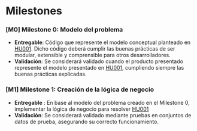# Milestones

### [M0] Milestone 0: Modelo del problema

+ **Entregable**: Código que represente el modelo conceptual planteado en [HU001](https://github.com/Carlosmapego8/GoMountain/issues/2). Dicho código deberá cumplir las buenas prácticas de ser modular, extensible y comprensible para otros desarrolladores. 
+ **Validación**: Se considerará validado cuando el producto presentado represente el modelo presentado en [HU001](https://github.com/Carlosmapego8/GoMountain/issues/2), cumpliendo siempre las buenas prácticas explicadas.

### [M1] Milestone 1: Creación de la lógica de negocio
+ **Entregable** : En base al modelo del problema creado en el Milestone 0, implementar la lógica de negocio para resolver [HU001](https://github.com/Carlosmapego8/GoMountain/issues/2)
+ **Validación**: Se considerará validado mediante pruebas en conjuntos de datos de prueba, asegurando su correcto funcionamiento.
